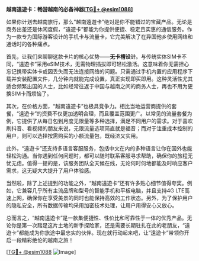 **越南遠遊卡：畅游越南的必备神器[[TG💪+ @esim1088](https://t.me/s/esim1088)]**

如果你计划去越南旅行，那么“越南遠遊卡”绝对是你不能错过的宝藏产品。无论是商务出差还是休闲度假，“遠遊卡”都能为你提供便捷、稳定且实惠的通信服务。作为一款专为国际游客设计的手机卡与流量卡，它完美解决了在异国他乡使用网络和通话时的各种痛点。

首先，让我们来聊聊这款卡片的核心优势——**无卡槽设计**。与传统实体SIM卡不同，“遠遊卡”采用eSIM技术，无需物理插拔即可轻松激活。这意味着你无需担心忘记携带实体卡或因丢失而无法连接网络的问题。只需通过手机内置的应用程序下载并安装配置文件，几分钟内就能完成设置，真正实现即买即用。这种灵活性尤其适合频繁出国的人士，比如经常往返于中国与越南之间的商务人士，再也不用为更换SIM卡而烦恼了。

其次，在价格方面，“越南遠遊卡”也极具竞争力。相比当地运营商提供的套餐，“遠遊卡”的资费不仅更加透明合理，而且覆盖范围更广。以常见的流量套餐为例，它提供了从每日包到月度无限量等多种选择，满足不同用户的需求。对于喜欢刷抖音、看视频的朋友来说，无限流量选项简直就是福音；而对于注重成本控制的用户，则可以选择按需购买的小额流量包，既经济又实用。

此外，“遠遊卡”还支持多语言客服服务，包括中文在内的多种语言让你在国外也能轻松沟通。当你遇到任何问题时，都可以随时联系客服寻求帮助，确保你的旅程无忧无虑。值得一提的是，该服务团队全天候在线，无论何时何地都能及时响应客户需求，这无疑大大提升了用户体验感。

当然啦，除了上述提到的功能之外，“越南遠遊卡”还有许多贴心细节值得夸奖。例如，它兼容几乎所有主流品牌和型号的智能手机和平板电脑，并且支持4G LTE高速上网，确保你在享受美景的同时也能保持高效的工作状态。另外，为了保护用户的隐私安全，所有数据传输均采用加密技术处理，让用户用得安心又放心。

总而言之，“越南遠遊卡”是一款集便捷性、性价比和可靠性于一体的优秀产品。无论你是第一次踏足这片土地的新手探险家，还是需要长期驻扎在此的老朋友，“遠遊卡”都能成为你旅途中最忠实的伙伴。现在就行动起来吧，让“遠遊卡”带领你开启一段精彩绝伦的越南之旅！

[[TG💪+ @esim1088](https://t.me/s/esim1088) ![Image](https://i.postimg.cc/4NQfJmqS/Snipaste-2025-05-13-00-14-12.png)]